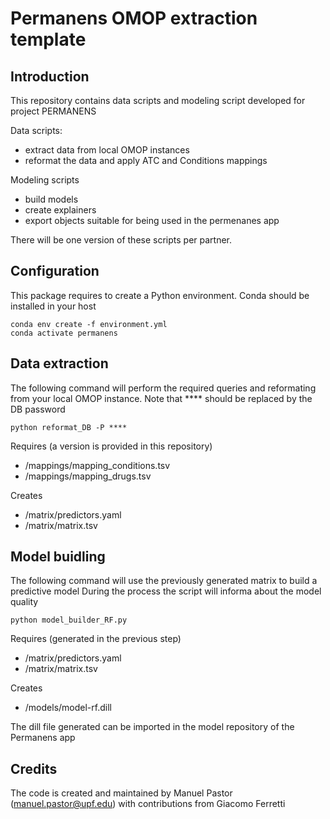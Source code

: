 # Permanens OMOP extraction template

## Introduction
This repository contains data scripts and modeling script developed for project PERMANENS

Data scripts:
- extract data from local OMOP instances
- reformat the data and apply ATC and Conditions mappings

Modeling scripts
- build models
- create explainers
- export objects suitable for being used in the permenanes app

There will be one version of these scripts per partner. 

## Configuration
This package requires to create a Python environment. Conda should be installed in your host

```
conda env create -f environment.yml
conda activate permanens
````

## Data extraction
The following command will perform the required queries and reformating from your local OMOP instance. Note that **** should be replaced by the DB password

```
python reformat_DB -P ****
```

Requires (a version is provided in this repository)
- /mappings/mapping_conditions.tsv
- /mappings/mapping_drugs.tsv

Creates
- /matrix/predictors.yaml
- /matrix/matrix.tsv

## Model buidling
The following command will use the previously generated matrix to build a predictive model
During the process the script will informa about the model quality 

```
python model_builder_RF.py
````

Requires (generated in the previous step)
- /matrix/predictors.yaml
- /matrix/matrix.tsv

Creates
- /models/model-rf.dill

The dill file generated can be imported in the model repository of the Permanens app

## Credits

The code is created and maintained by Manuel Pastor (manuel.pastor@upf.edu) with contributions from Giacomo Ferretti
